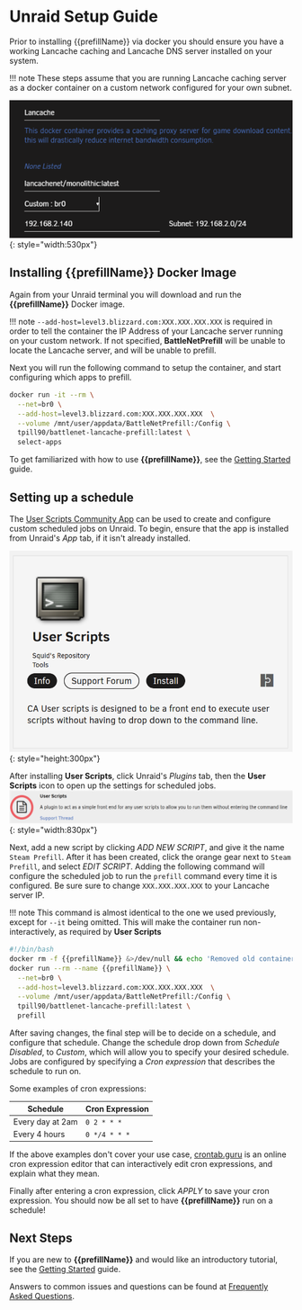 # Unraid Setup Guide

Prior to installing {{prefillName}} via docker you should ensure you have a working Lancache caching and Lancache DNS server installed on your system.

!!! note
    These steps assume that you are running Lancache caching server as a docker container on a custom network configured for your own subnet.
    
![Unraid Lancache Setup](../images/install-guides/unraid-docker-typical-setup.png){: style="width:530px"}

## Installing {{prefillName}} Docker Image

Again from your Unraid terminal you will download and run the **{{prefillName}}** Docker image.

!!! note
    ```--add-host=level3.blizzard.com:XXX.XXX.XXX.XXX``` is required in order to tell the container the IP Address of your Lancache server running on your custom network.  If not specified, **BattleNetPrefill** will be unable to locate the Lancache server, and will be unable to prefill.
    
Next you will run the following command to setup the container, and start configuring which apps to prefill.

```bash
docker run -it --rm \
  --net=br0 \
  --add-host=level3.blizzard.com:XXX.XXX.XXX.XXX  \
  --volume /mnt/user/appdata/BattleNetPrefill:/Config \
  tpill90/battlenet-lancache-prefill:latest \
  select-apps
```

To get familiarized with how to use **{{prefillName}}**, see the [Getting Started](https://github.com/tpill90/battlenet-lancache-prefill#getting-started) guide.

## Setting up a schedule

The [User Scripts Community App](https://forums.unraid.net/topic/48286-plugin-ca-user-scripts/) can be used to create and configure custom scheduled jobs on Unraid.  To begin, ensure that the app is installed from Unraid's *App* tab, if it isn't already installed.

![Unraid Community Apps](../images/install-guides/unraid-userscript-community-app.png){: style="height:300px"}

After installing **User Scripts**, click Unraid's *Plugins* tab, then the **User Scripts** icon to open up the settings for scheduled jobs.
![User Scripts Settings button](../images/install-guides/unraid-userscripts-button.png){: style="width:830px"}

Next, add a new script by clicking *ADD NEW SCRIPT*, and give it the name `Steam Prefill`.  After it has been created, click the orange gear next to `Steam Prefill`, and select *EDIT SCRIPT*.
Adding the following command will configure the scheduled job to run the `prefill` command every time it is configured.  Be sure sure to change `XXX.XXX.XXX.XXX` to your Lancache server IP.

!!! note
    This command is almost identical to the one we used previously, except for `--it` being omitted.  This will make the container run non-interactively, as required by **User Scripts**

```bash
#!/bin/bash
docker rm -f {{prefillName}} &>/dev/null && echo 'Removed old container from previous run';
docker run --rm --name {{prefillName}} \
  --net=br0 \
  --add-host=level3.blizzard.com:XXX.XXX.XXX.XXX  \
  --volume /mnt/user/appdata/BattleNetPrefill:/Config \
  tpill90/battlenet-lancache-prefill:latest \
  prefill
```

After saving changes, the final step will be to decide on a schedule, and configure that schedule.  Change the schedule drop down from *Schedule Disabled*, to *Custom*, which will allow you to specify your desired schedule.  Jobs are configured by specifying a *Cron expression* that describes the schedule to run on.

Some examples of cron expressions:

| Schedule | Cron Expression |
| --- | --- |
| Every day at 2am | `0 2 * * *` |
| Every 4 hours | `0 */4 * * *` |

If the above examples don't cover your use case, [crontab.guru](https://crontab.guru/) is an online cron expression editor that can interactively edit cron expressions, and explain what they mean.

Finally after entering a cron expression, click *APPLY* to save your cron expression.  You should now be all set to have **{{prefillName}}** run on a schedule!

## Next Steps

If you are new to **{{prefillName}}** and would like an introductory tutorial, see the [Getting Started](https://github.com/tpill90/battlenet-lancache-prefill#getting-started) guide. 

Answers to common issues and questions can be found at [Frequently Asked Questions](https://github.com/tpill90/battlenet-lancache-prefill#frequently-asked-questions).  
